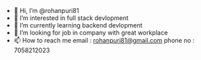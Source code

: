 - 👋 Hi, I’m @rohanpuri81
- 👀 I’m interested in full stack devlopment
- 🌱 I’m currently learning backend devlopment
- 💞️ I’m looking for job in company with great workplace
- 📫 How to reach me
email    :  rohanpuri81@gmail.com
phone no :  7058212023

<!---
rohanpuri81/rohanpuri81 is a ✨ special ✨ repository because its `README.md` (this file) appears on your GitHub profile.
You can click the Preview link to take a look at your changes.
--->
